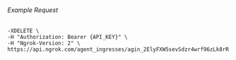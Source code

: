 
###### Example Request
```curl \
-XDELETE \
-H "Authorization: Bearer {API_KEY}" \
-H "Ngrok-Version: 2" \
https://api.ngrok.com/agent_ingresses/agin_2ElyFXW5sevSdzr4wrf96zLk8rR
